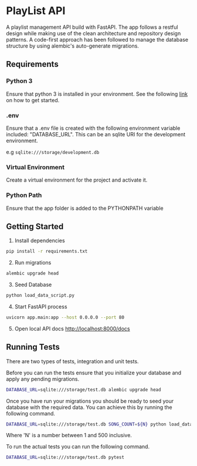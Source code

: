 # PlayList API
A playlist management API build with FastAPI. The app follows a restful design while making use of
the clean architecture and repository design patterns. A code-first approach has been followed to manage the database
structure by using alembic's auto-generate migrations.


## Requirements

### Python 3
Ensure that python 3 is installed in your environment. See the following [link](https://www.python.org/downloads/) on 
how to get started.

### .env
Ensure that a .env file is created with the following environment variable included:
"DATABASE_URL". This can be an sqlite URI for the development environment.

e.g ``sqlite:///storage/development.db``

### Virtual Environment
Create a virtual environment for the project and activate it.


### Python Path
Ensure that the app folder is added to the PYTHONPATH variable


## Getting Started
1. Install dependencies
```zsh
pip install -r requirements.txt
```

2. Run migrations
```zsh
alembic upgrade head
```

3. Seed Database
```zsh 
python load_data_script.py
```

4. Start FastAPI process
```zsh
uvicorn app.main:app --host 0.0.0.0 --port 80
```
5. Open local API docs [http://localhost:8000/docs](http://localhost:8000/docs)


## Running Tests

There are two types of tests, integration and unit tests.

Before you can run the tests ensure that you initialize your database and apply any pending migrations.

```zsh
DATABASE_URL=sqlite:///storage/test.db alembic upgrade head
```

Once you have run your migrations you should be ready to seed your database with the required data. You can achieve 
this by running the following command.

```zsh
DATABASE_URL=sqlite:///storage/test.db SONG_COUNT=${N} python load_data_script.py
```

Where 'N' is a number between 1 and 500 inclusive.



To run the actual tests you can run the following command.

```zsh
DATABASE_URL=sqlite:///storage/test.db pytest
```


